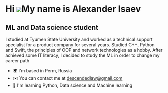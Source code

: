 Hi ![](https://user-images.githubusercontent.com/18350557/176309783-0785949b-9127-417c-8b55-ab5a4333674e.gif)My name is Alexander Isaev
=======================================================================================================================================

ML and Data science student
---------------------------

I studied at Tyumen State University and worked as a technical support specialist for a product company for several years. Studied C++, Python and Swift, the principles of OOP and network technologies as a hobby. After achieved some IT literacy, I decided to study the ML in order to change my career path

* 🌍  I'm based in Perm, Russia
* ✉️  You can contact me at [descendedlaw@gmail.com](mailto:descendedlaw@gmail.com)
* 🧠  I'm learning Python, Data science and Machine learning
